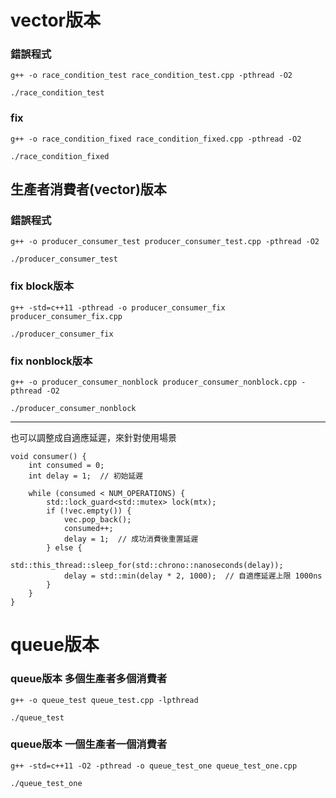 

# vector版本

### 錯誤程式  
```
g++ -o race_condition_test race_condition_test.cpp -pthread -O2
```
```
./race_condition_test
```


### fix
```
g++ -o race_condition_fixed race_condition_fixed.cpp -pthread -O2
```
```
./race_condition_fixed
```


## 生產者消費者(vector)版本
### 錯誤程式
```
g++ -o producer_consumer_test producer_consumer_test.cpp -pthread -O2
```
```
./producer_consumer_test
```
<!-- 
## 令一版本比較好比較的錯誤程式
```
g++ -o race_condition_test_updated race_condition_test_updated.cpp -pthread -O2
```
```
./race_condition_test_updated
``` -->


### fix  block版本
```
g++ -std=c++11 -pthread -o producer_consumer_fix producer_consumer_fix.cpp
```
```
./producer_consumer_fix
```

### fix  nonblock版本
```
g++ -o producer_consumer_nonblock producer_consumer_nonblock.cpp -pthread -O2
```
```
./producer_consumer_nonblock
```

---


也可以調整成自適應延遲，來針對使用場景
```
void consumer() {
    int consumed = 0;
    int delay = 1;  // 初始延遲

    while (consumed < NUM_OPERATIONS) {
        std::lock_guard<std::mutex> lock(mtx);
        if (!vec.empty()) {
            vec.pop_back();
            consumed++;
            delay = 1;  // 成功消費後重置延遲
        } else {
            std::this_thread::sleep_for(std::chrono::nanoseconds(delay));
            delay = std::min(delay * 2, 1000);  // 自適應延遲上限 1000ns
        }
    }
}
```
# queue版本
### queue版本  多個生產者多個消費者
```
g++ -o queue_test queue_test.cpp -lpthread
```
```
./queue_test
```


### queue版本 一個生產者一個消費者
```
g++ -std=c++11 -O2 -pthread -o queue_test_one queue_test_one.cpp
```
```
./queue_test_one
```